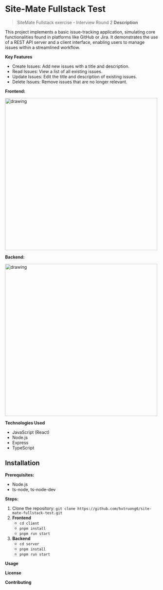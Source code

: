 # Site-Mate Fullstack Test
 >
 > SiteMate Fullstack exercise - Interview Round 2
**Description**

This project implements a basic issue-tracking application, simulating core functionalities found in platforms like GitHub or Jira.  It demonstrates the use of a REST API server and a client interface, enabling users to manage issues within a streamlined workflow.

**Key Features**

- Create Issues: Add new issues with a title and description.
- Read Issues: View a list of all existing issues.
- Update Issues: Edit the title and description of existing issues.
- Delete Issues: Remove issues that are no longer relevant.

**Frontend:**

<img src="https://github.com/hxtruong6/site-mate-fullstack-test/assets/24609363/bca6ab50-8344-490f-b930-bba7b54f7032" alt="drawing" style="width:500px;"/>

**Backend:**

<img src="https://github.com/hxtruong6/site-mate-fullstack-test/assets/24609363/00d944d4-e8ee-45c5-a018-662be981ec72" alt="drawing" style="width:500px;"/>

**Technologies Used**

- JavaScript (React)
- Node.js
- Express
- TypeScript

## Installation

**Prerequisites:**

- Node.js
- ts-node, ts-node-dev

**Steps:**

1. Clone the repository: `git clone https://github.com/hxtruong6/site-mate-fullstack-test.git`
2. **Frontend**
   - `cd client`
   - `pnpm install`
   - `pnpm run start`
3. **Backend**
   - `cd server`
   - `pnpm install`
   - `pnpm run start`

**Usage**

**License**

**Contributing**
